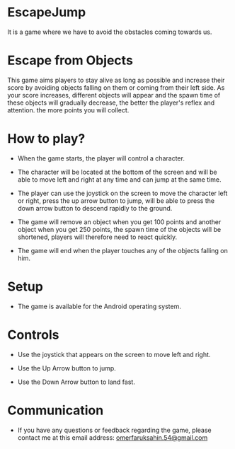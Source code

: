 # EscapeJump
It is a game where we have to avoid the obstacles coming towards us.


# Escape from Objects
This game aims players to stay alive as long as possible and increase their score by avoiding objects falling on them or coming from their left side.
As your score increases, different objects will appear and the spawn time of these objects will gradually decrease, the better the player's reflex and attention.
the more points you will collect.

# How to play?
- When the game starts, the player will control a character.

- The character will be located at the bottom of the screen and will be able to move left and right at any time and can jump at the same time.

- The player can use the joystick on the screen to move the character left or right, press the up arrow button to jump,
will be able to press the down arrow button to descend rapidly to the ground.

- The game will remove an object when you get 100 points and another object when you get 250 points, the spawn time of the objects will be shortened,
players will therefore need to react quickly.

- The game will end when the player touches any of the objects falling on him.

# Setup
- The game is available for the Android operating system.

# Controls
- Use the joystick that appears on the screen to move left and right.

- Use the Up Arrow button to jump.

- Use the Down Arrow button to land fast.

# Communication
 - If you have any questions or feedback regarding the game, please contact me at this email address: omerfaruksahin.54@gmail.com
